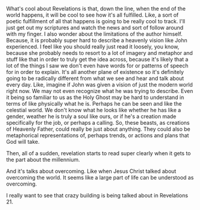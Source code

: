 What's cool about Revelations is that, down the line, when the end of the world happens, it will be cool to see how it's all fulfilled. Like, a sort of poetic fulfillment of all that happens is going to be really cool to track. I'll just get out my scriptures and watch the news and sort of follow around with my finger.
I also wonder about the limitations of the author himself. Because, it is probably super hard to describe a heavenly vision like John experienced. I feel like you should really just read it loosely, you know, because she probably needs to resort to a lot of imagery and metaphor and stuff like that in order to truly get the idea across, because it's likely that a lot of the things I saw we don't even have words for or patterns of speech for in order to explain. It's all another plane of existence so it's definitely going to be radically different from what we see and hear and talk about every day.
Like, imagine if John was given a vision of just the modern world right now. We may not even recognize what he was trying to describe.
Even it being so familiar to us as the Holy Ghost may be hard to understand in terms of like physically what he is. Perhaps he can be seen and like the celestial world. We don't know what he looks like whether he has like a gender, weather he is truly a soul like ours, or if he's a creation made specifically for the job, or perhaps a calling. So, these beasts, as creations of Heavenly Father, could really be just about anything. They could also be metaphorical representations of, perhaps trends, or actions and plans that God will take.

Then, all of a sudden, revelation starts to read super clearly when it gets to the part about the millennium.

And it's talks about overcoming. Like when Jesus Christ talked about overcoming the world. It seems like a large part of life can be understood as overcoming.

I really want to see that crazy building is being talked about in Revelations 21.